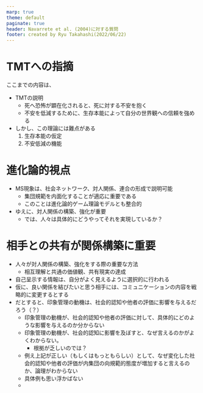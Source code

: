 ```yaml
---
marp: true
theme: default
paginate: true
header: Navarrete et al. (2004)に対する質問
footer: created by Ryu Takahashi(2022/06/22)
---
```

<!-- 
class: slides
headingDivider: 1
 -->

# TMTへの指摘
ここまでの内容は、
- TMTの説明
  - 死へ恐怖が顕在化されると、死に対する不安を抱く
  - 不安を低減するために、生存本能によって自分の世界観への信頼を強める
- しかし、この理論には難点がある
  1. 生存本能の仮定
  2. 不安低減の機能

# 進化論的視点
- MS現象は、社会ネットワーク、対人関係、連合の形成で説明可能
  - 集団規範を内面化することが適応に重要である
  - このことは進化論的ゲーム理論モデルとも整合的
- ゆえに、対人関係の構築、強化が重要
  - では、人々は具体的にどうやってそれを実現しているか？

# 相手との共有が関係構築に重要
- 人々が対人関係の構築、強化をする際の重要な方法
  - 相互理解と共通の価値観、共有現実の達成 
- 自己呈示する情報は、自分がよく見えるように選択的に行われる
- 仮に、良い関係を結びたいと思う相手には、コミュニケーションの内容を戦略的に変更するとする
- だとすると、印象管理の動機は、社会的認知や他者の評価に影響を与えるだろう（？）
  - 印象管理の動機が、社会的認知や他者の評価に対して、具体的にどのような影響を与えるのか分からない
  - 印象管理の動機が、社会的認知に影響を及ぼすと、なぜ言えるのかがよくわからない。
    - 根拠が乏しいのでは？
  - 例え上記が正しい（もしくはもっともらしい）として、なぜ変化した社会的認知や他者の評価が内集団の向規範的態度が増加すると言えるのか、論理がわからない
  - 具体例も思い浮かばない
  - 
<style>
/* 全体のスライド */
section {
    font-family: 'Montserrat', 'Work Sans';
    background-color: #fcfdf2;
    color: #11110f;
    font-size: 34px;
    padding: 10% 7%;
}
section header {
    /* border: solid; */
    display: flex;
    color: #989c9c;
    padding: 0px;
    left: 70px; top: 20px; right: 70px;
    align-items: flex-start;
    justify-content: flex-end;
}
section footer {
    /* border: solid; */
    display: flex;
    color: #989c9c;
    padding: 0px;
    justify-content: flex-end;
    align-items: flex-end;
    left: 70px; bottom: 20px; right: 70px;
}
section blue {
  color: #06b5cc;
}
section accent {
  color: #ec1e7c;
  font-weight: bold;

}
section h1 {
  color: #11110f;
}

/* タイトルスライド */
section.title {
    font-size: 36px;
    text-align: center;
}
section.title h1 {
    /* border: solid; */
    display: flex;
    align-items: flex-end;
    justify-content: flex-start;
    text-align: left;
    position: absolute;
    font-size: 85px;
    font-weight: 800;
    height: 320px;
    padding: 10px;
    top: 60px; left: 70px; right: 70px;
}
section.title h2 {
    /* border: solid; */
    display: flex;
    justify-content: flex-start;
    align-items: flex-start;
    text-align: left;
    position: absolute;
    left: 70px; top: 385px; right: 70px;
    font-family: 'Work Sans';
    font-size: 33.5px;
    font-weight: 300;
    padding: 10px;
}

/* セクションのスライド */
section.section {
  background-color: #11110f;
  color: #fcfdf2;
}
section.section h1 {
  color: #fcfdf2;
  font-size: 70px;
}

/* メインのスライド */
section.slides {
    /* border: solid; */
    display: flex;
    justify-content: flex-start;
    padding: 190px 85px;
    
}
section.slides h1 {
    /* border: solid; */
    display: flex;
    justify-content: flex-start;
    align-items: center;
    position: absolute;
    height: 100px;
    top: 10%;
    left: 7%; right: 7%;
    font-size: 60px;

}
section.slides cite {
    /* border: solid; */
    display: flex;
    justify-content: flex-end; align-items: flex-end;
    font-size: 10px;
    position: absolute;
    padding: 5px;
    left: 70px; bottom: 50px; right: 70px;
}
/* section.slides img {
  weight: auto;
  display: flex;
  justify-content: flex-end;
} */

/* 画像を挿入したスライド */
section.image {
    /* border: solid; */
    display: flex;
    justify-content: flex-start;
    position: absolute;
    padding: 40px 70px 0px 0px;
}

section.image h1 {
    /* border: solid; */
    display: flex;
    justify-content: flex-start;
    align-items: center;
    position: absolute;
    left: 30px; top: 60px; right: 70px;
    height: 100px;
    padding: 10px;
    font-size: 45px;
}

section.image p {
    /* border: solid; */
    display: flex;
    justify-content: flex-start;
    align-items: flex-start;
    text-align: left;
    position: absolute;
    font-family: 'Work Sans';
    font-size: 33.5px;
    font-weight: 300;
    margin: 145px 70px 0px 30px;
    padding: 10px;
}
img {
    /* max-width: 100%; */
    /* width: 50px; */
    height: 485px;
    max-height: 100%;
    position: absolute;
    left: 70px; top: 185px;

}
</style>


